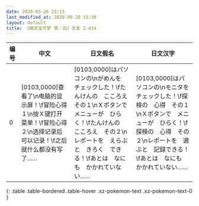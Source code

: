 ```yaml
---
date: 2020-03-26 23:13
last_modified_at: 2020-09-28 15:30
layout: default
title: 《精灵宝可梦 黑／白》文本 2-434
---
```

| 编号 | 中文 | 日文假名 | 日文汉字 |
| ---- | ---- | ---- | --- |
| 0 | [0103,0000]查看了\n电脑的显示屏！\f冒险心得１\n按Ｘ键打开菜单！\f冒险心得２\n选择记录后可以记录！\f之后就什么都没有写了…… | [0103,0000]はパソコンの\nがめんを　チェックした！\fたんけんの　こころえ　その１\nＸボタンで　メニューが　ひらく！\fたんけんの　こころえ　その２\nレポートを　えらぶと　きろく　できる！\fあとは　なにも　かかれていない…… | [0103,0000]はパソコンの\nモニタを　チェックした！\f探検の　心得　その１\nＸボタンで　メニューが　ひらく！\f探検の　心得　その２\nレポートを　選ぶと　記録できる！\fあとは　なにも　かかれていない…… |
{: .table .table-bordered .table-hover .xz-pokemon-text .xz-pokemon-text-0 }